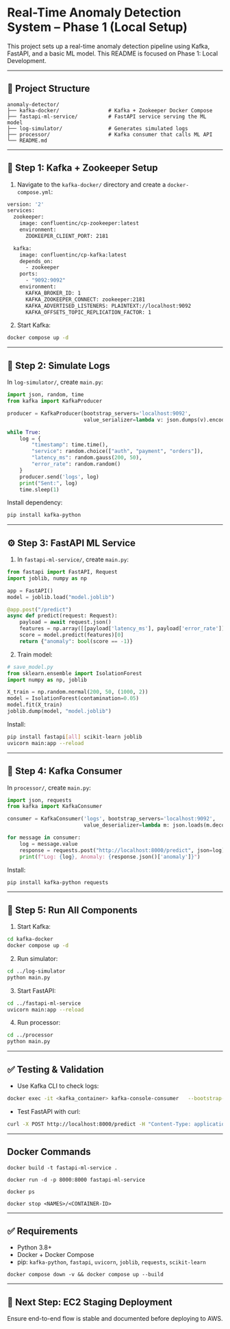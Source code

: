 # Real-Time Anomaly Detection System – Phase 1 (Local Setup)

This project sets up a real-time anomaly detection pipeline using Kafka, FastAPI, and a basic ML model. This README is focused on Phase 1: Local Development.

---

## 📁 Project Structure
```
anomaly-detector/
├── kafka-docker/                # Kafka + Zookeeper Docker Compose
├── fastapi-ml-service/          # FastAPI service serving the ML model
├── log-simulator/               # Generates simulated logs
├── processor/                   # Kafka consumer that calls ML API
└── README.md
```

---

## 🐳 Step 1: Kafka + Zookeeper Setup

1. Navigate to the `kafka-docker/` directory and create a `docker-compose.yml`:
```bash
version: '2'
services:
  zookeeper:
    image: confluentinc/cp-zookeeper:latest
    environment:
      ZOOKEEPER_CLIENT_PORT: 2181

  kafka:
    image: confluentinc/cp-kafka:latest
    depends_on:
      - zookeeper
    ports:
      - "9092:9092"
    environment:
      KAFKA_BROKER_ID: 1
      KAFKA_ZOOKEEPER_CONNECT: zookeeper:2181
      KAFKA_ADVERTISED_LISTENERS: PLAINTEXT://localhost:9092
      KAFKA_OFFSETS_TOPIC_REPLICATION_FACTOR: 1
```

2. Start Kafka:
```bash
docker compose up -d
```

---

## 📝 Step 2: Simulate Logs

In `log-simulator/`, create `main.py`:
```python
import json, random, time
from kafka import KafkaProducer

producer = KafkaProducer(bootstrap_servers='localhost:9092',
                         value_serializer=lambda v: json.dumps(v).encode('utf-8'))

while True:
    log = {
        "timestamp": time.time(),
        "service": random.choice(["auth", "payment", "orders"]),
        "latency_ms": random.gauss(200, 50),
        "error_rate": random.random()
    }
    producer.send('logs', log)
    print("Sent:", log)
    time.sleep(1)
```
Install dependency:
```bash
pip install kafka-python
```

---

## ⚙️ Step 3: FastAPI ML Service

1. In `fastapi-ml-service/`, create `main.py`:
```python
from fastapi import FastAPI, Request
import joblib, numpy as np

app = FastAPI()
model = joblib.load("model.joblib")

@app.post("/predict")
async def predict(request: Request):
    payload = await request.json()
    features = np.array([[payload['latency_ms'], payload['error_rate']]])
    score = model.predict(features)[0]
    return {"anomaly": bool(score == -1)}
```

2. Train model:
```python
# save_model.py
from sklearn.ensemble import IsolationForest
import numpy as np, joblib

X_train = np.random.normal(200, 50, (1000, 2))
model = IsolationForest(contamination=0.05)
model.fit(X_train)
joblib.dump(model, "model.joblib")
```

Install:
```bash
pip install fastapi[all] scikit-learn joblib
uvicorn main:app --reload
```

---

## 🧾 Step 4: Kafka Consumer

In `processor/`, create `main.py`:
```python
import json, requests
from kafka import KafkaConsumer

consumer = KafkaConsumer('logs', bootstrap_servers='localhost:9092',
                         value_deserializer=lambda m: json.loads(m.decode('utf-8')))

for message in consumer:
    log = message.value
    response = requests.post("http://localhost:8000/predict", json=log)
    print(f"Log: {log}, Anomaly: {response.json()['anomaly']}")
```

Install:
```bash
pip install kafka-python requests
```

---

## 🔁 Step 5: Run All Components

1. Start Kafka:
```bash
cd kafka-docker
docker compose up -d
```

2. Run simulator:
```bash
cd ../log-simulator
python main.py
```

3. Start FastAPI:
```bash
cd ../fastapi-ml-service
uvicorn main:app --reload
```

4. Run processor:
```bash
cd ../processor
python main.py
```

---

## ✅ Testing & Validation

- Use Kafka CLI to check logs:
```bash
docker exec -it <kafka_container> kafka-console-consumer   --bootstrap-server localhost:9092   --topic logs   --from-beginning
```

- Test FastAPI with curl:
```bash
curl -X POST http://localhost:8000/predict -H "Content-Type: application/json" -d '{"latency_ms": 250, "error_rate": 0.4}'
```

---
## Docker Commands

```docker build -t fastapi-ml-service .```

```docker run -d -p 8000:8000 fastapi-ml-service```

```docker ps```

```docker stop <NAMES>/<CONTAINER-ID>```

---

## ✅ Requirements

- Python 3.8+
- Docker + Docker Compose
- pip: `kafka-python`, `fastapi`, `uvicorn`, `joblib`, `requests`, `scikit-learn`

`docker compose down -v && docker compose up --build`

---

## 📌 Next Step: EC2 Staging Deployment

Ensure end-to-end flow is stable and documented before deploying to AWS.



